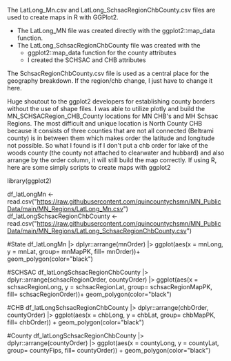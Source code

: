 The LatLong_Mn.csv and LatLong_SchsacRegionChbCounty.csv files are used to create maps in R with GGPlot2.
  - The LatLong_MN file was created directly with the ggplot2::map_data function.
  - The LatLong_SchsacRegionChbCounty file was created with the
    - ggplot2::map_data function for the county attributes
    - I created the SCHSAC and CHB attributes
  
The SchsacRegionChbCounty.csv file is used as a central place for the geography breakdown. If the region/chb change, I just have to change it here.

Huge shoutout to the ggplot2 developers for establishing county borders without the use of shape files. I was able to utilize plotly and build the MN_SCHSACRegion_CHB_County locations for MN CHB's and MH Schsac Regions. The most difficult and unique location is North County CHB because it consists of three counties that are not all connected (Beltrami county) is in between them which makes order the latitude and longitude not possible. So what I found is if I don't put a chb order for lake of the woods county (the county not attached to clearwater and hubbard) and also arrange by the order column, it will still build the map correctly. 
If using R, here are some simply scripts to create maps with ggplot2

library(ggplot2)

df_latLongMn <- read.csv("https://raw.githubusercontent.com/quincountychsmn/MN_PublicData/main/MN_Regions/LatLong_Mn.csv")
df_latLongSchsacRegionChbCounty <- read.csv("https://raw.githubusercontent.com/quincountychsmn/MN_PublicData/main/MN_Regions/LatLong_SchsacRegionChbCounty.csv")


#State
df_latLongMn |>
  dplyr::arrange(mnOrder) |>
  ggplot(aes(x = mnLong, y = mnLat, group= mnMapPK, fill= mnOrder))+
  geom_polygon(color="black")

#SCHSAC
df_latLongSchsacRegionChbCounty |>
  dplyr::arrange(schsacRegionOrder, countyOrder) |>
  ggplot(aes(x = schsacRegionLong, y = schsacRegionLat, group= schsacRegionMapPK, fill= schsacRegionOrder))+
  geom_polygon(color="black")

#CHB
df_latLongSchsacRegionChbCounty |>
  dplyr::arrange(chbOrder, countyOrder) |>
  ggplot(aes(x = chbLong, y = chbLat, group= chbMapPK, fill= chbOrder)) + 
  geom_polygon(color="black")

#County
df_latLongSchsacRegionChbCounty |>
  dplyr::arrange(countyOrder) |>
  ggplot(aes(x = countyLong, y = countyLat, group= countyFips, fill= countyOrder)) +
  geom_polygon(color="black")
